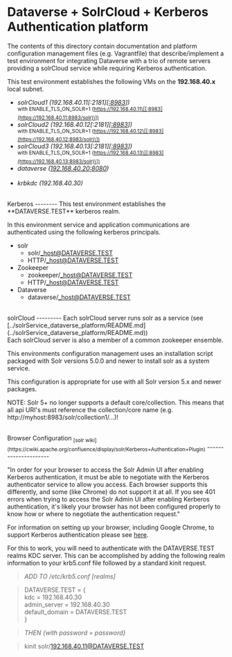 Dataverse + SolrCloud + Kerberos Authentication platform
================================================================

The contents of this directory contain documentation and platform configuration management files 
(e.g. Vagrantfile) that describe/implement a test environment for integrating Dataverse with a 
trio of remote servers providing a solrCloud service while requiring Kerberos authentication. 

This test environment establishes the following VMs on the **192.168.40.x** local subnet.<br>

+ *solrCloud1 (192.168.40.11\[:2181\]\[[:8983](http://192.168.40.11:8983/solr)\])*<BR>
  <sup>with ENABLE_TLS_ON_SOLR=1 (https://192.168.40.11\[[:8983](https://192.168.40.11:8983/solr)\])</sup>
+ *solrCloud2 (192.168.40.12\[:2181\]\[[:8983](http://192.168.40.12:8983/solr)\])*<BR>
  <sup>with ENABLE_TLS_ON_SOLR=1 (https://192.168.40.12\[[:8983](https://192.168.40.12:8983/solr)\])</sup>
+ *solrCloud3 (192.168.40.13\[:2181\]\[[:8983](http://192.168.40.13:8983/solr)\])*<BR>
  <sup>with ENABLE_TLS_ON_SOLR=1 (https://192.168.40.13\[[:8983](https://192.168.40.13:8983/solr)\])</sup>
+ *dataverse ([192.168.40.20:8080](http://192.168.40.20:8080))*<BR><BR>
+ *krbkdc (192.168.40.30)*

<BR>
Kerberos
--------
This test environment establishes the **DATAVERSE.TEST** kerberos realm.

In this environment service and application communications are authenticated using the following 
kerberos principals.

+ solr
    + solr/_host@DATAVERSE.TEST
    + HTTP/_host@DATAVERSE.TEST
+ Zookeeper
    + zookeeper/_host@DATAVERSE.TEST
    + HTTP/_host@DATAVERSE.TEST
+ Dataverse
    + dataverse/_host@DATAVERSE.TEST

<BR>
solrCloud
---------
Each solrCloud server runs solr as a service (see [../solrService_dataverse_platform/README.md](../solrService_dataverse_platform/README.md)) 
<BR>Each solrCloud server is also a member of a common zookeeper ensemble.

This environments configuration management uses an installation script packaged with Solr versions 
5.0.0 and newer to install solr as a system service.

This configuration is appropriate for use with all Solr version 5.x and newer packages.

NOTE: Solr 5+ no longer supports a default core/collection. This means that all api URI's must 
reference the collection/core name (e.g. http://myhost:8983/solr/collection1/...)!

<BR>
Browser Configuration <sub>[solr wiki](https://cwiki.apache.org/confluence/display/solr/Kerberos+Authentication+Plugin)</sub>
---------------------

"In order for your browser to access the Solr Admin UI after enabling Kerberos authentication, it 
must be able to negotiate with the Kerberos authenticator service to allow you access. Each browser 
supports this differently, and some (like Chrome) do not support it at all. If you see 401 errors 
when trying to access the Solr Admin UI after enabling Kerberos authentication, it's likely your 
browser has not been configured properly to know how or where to negotiate the authentication 
request."

For information on setting up your browser, including Google Chrome, to support Kerberos 
authentication please see [here](http://www.cloudera.com/documentation/enterprise/latest/topics/cdh_sg_browser_access_kerberos_protected_url.html).

For this to work, you will need to authenticate with the DATAVERSE.TEST realms KDC server. This can 
be accomplished by adding the following realm information to your krb5.conf file followed by a 
standard kinit request.

> *ADD TO /etc/krb5.conf \[realms\]*

> DATAVERSE.TEST = {<br>kdc = 192.168.40.30<br>admin_server = 192.168.40.30<br>default_domain = DATAVERSE.TEST<br>}

> *THEN {with password = password}*

> kinit solr/192.168.40.11@DATAVERSE.TEST 
